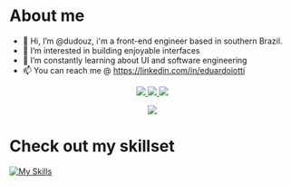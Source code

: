 # About me
- 👋 Hi, I’m @dudouz, i'm a front-end engineer based in southern Brazil.
- 👀 I’m interested in building enjoyable interfaces
- 🌱 I’m constantly learning about UI and software engineering
- 📫 You can reach me  @ https://linkedin.com/in/eduardoiotti

<p align="center">
  <a href="https://github.com/dudouz">
    <img src="http://github-profile-summary-cards.vercel.app/api/cards/profile-details?username=dudouz&theme=transparent" />
  </a>
  <a href="https://github.com/dudouz">
    <img src="https://github-readme-streak-stats.herokuapp.com/?user=dudouz&hide_border=true&card_width=338&theme=transparent" />
  </a>
  <a href="https://github.com/dudouz">
    <img src="http://github-profile-summary-cards.vercel.app/api/cards/stats?username=dudouz&theme=transparent" />
  </a>
</p>


<p align="center">
  <a href="https://github.com/dudouz">
    <img src="https://komarev.com/ghpvc/?username=dudouz&color=blue&style=flat)" />
  </a>
</p>

<!---
dudouz/dudouz is a ✨ special ✨ repository because its `README.md` (this file) appears on your GitHub profile.
You can click the Preview link to take a look at your changes.
--->
# Check out my skillset
[![My Skills](https://skillicons.dev/icons?i=html,css,js,ts,react,vue,angular,svelte,sass,emotion,tailwind,docker,jenkins,vite,vscode)](https://skillicons.dev)

